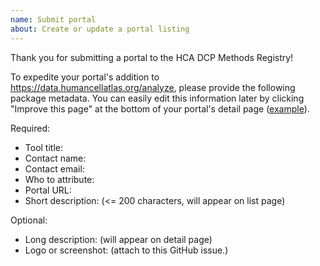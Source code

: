 ```yaml
---
name: Submit portal
about: Create or update a portal listing
---
```


Thank you for submitting a portal to the HCA DCP Methods Registry!

To expedite your portal's addition to https://data.humancellatlas.org/analyze,
please provide the following package metadata.  You can easily edit this information later by clicking "Improve this page" at the bottom of your portal's detail page ([example](https://data.humancellatlas.org/analyze/portals/asap)).

Required:
- Tool title: 
- Contact name: 
- Contact email: 
- Who to attribute: 
- Portal URL: 
- Short description: (<= 200 characters, will appear on list page)

Optional:
- Long description: (will appear on detail page)
- Logo or screenshot: (attach to this GitHub issue.)
